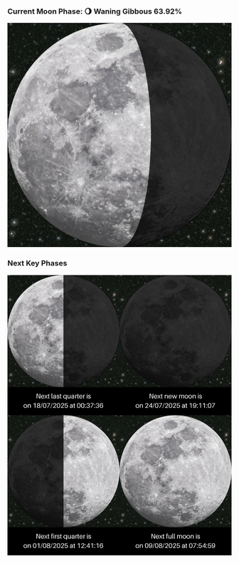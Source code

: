 ### Current Moon Phase: 🌖 Waning Gibbous 63.92%
![Moon Phase](moonphase.png)
### Next Key Phases
![Gallery](gallery.png)